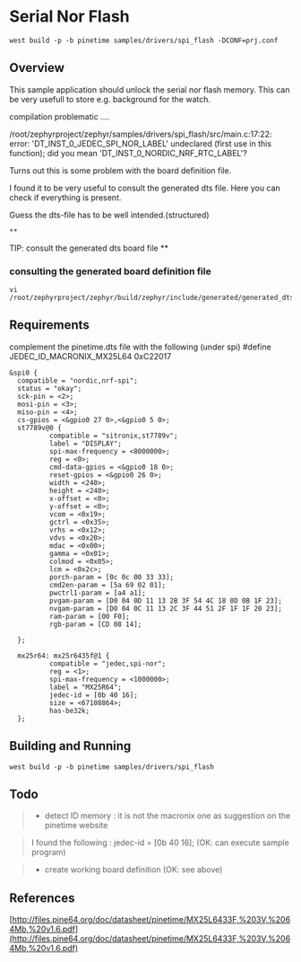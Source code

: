 # Serial Nor Flash

```
west build -p -b pinetime samples/drivers/spi_flash -DCONF=prj.conf
```

## Overview

This sample application should unlock the serial nor flash memory.
This can be very usefull to store e.g. background for the watch.

compilation problematic ....

/root/zephyrproject/zephyr/samples/drivers/spi_flash/src/main.c:17:22: error: 'DT_INST_0_JEDEC_SPI_NOR_LABEL' undeclared (first use in this function); did you mean 'DT_INST_0_NORDIC_NRF_RTC_LABEL'?

Turns out this is some problem with the board definition file.

I found it to be very useful to consult the generated dts file.
Here you can check if everything is present.

Guess the dts-file has to be well intended.(structured)



```
**
```

TIP: consult the generated dts board file \*\*

### consulting the generated board definition file

```
vi /root/zephyrproject/zephyr/build/zephyr/include/generated/generated_dts_board.conf
```

## Requirements

complement the pinetime.dts file with the following (under spi)
#define JEDEC_ID_MACRONIX_MX25L64      0xC22017

```
&spi0 {
  compatible = "nordic,nrf-spi";
  status = "okay";
  sck-pin = <2>;
  mosi-pin = <3>;
  miso-pin = <4>;
  cs-gpios = <&gpio0 27 0>,<&gpio0 5 0>;
  st7789v@0 {
          compatible = "sitronix,st7789v";
          label = "DISPLAY";
          spi-max-frequency = <8000000>;
          reg = <0>;
          cmd-data-gpios = <&gpio0 18 0>;
          reset-gpios = <&gpio0 26 0>;
          width = <240>;
          height = <240>;
          x-offset = <0>;
          y-offset = <0>;
          vcom = <0x19>;
          gctrl = <0x35>;
          vrhs = <0x12>;
          vdvs = <0x20>;
          mdac = <0x00>;
          gamma = <0x01>;
          colmod = <0x05>;
          lcm = <0x2c>;
          porch-param = [0c 0c 00 33 33];
          cmd2en-param = [5a 69 02 01];
          pwctrl1-param = [a4 a1];
          pvgam-param = [D0 04 0D 11 13 2B 3F 54 4C 18 0D 0B 1F 23];
          nvgam-param = [D0 04 0C 11 13 2C 3F 44 51 2F 1F 1F 20 23];
          ram-param = [00 F0];
          rgb-param = [CD 08 14];

  };

  mx25r64: mx25r6435f@1 {
          compatible = "jedec,spi-nor";
          reg = <1>;
          spi-max-frequency = <1000000>;
          label = "MX25R64";
          jedec-id = [0b 40 16];
          size = <67108864>;
          has-be32k;
  };
```

## Building and Running

```
west build -p -b pinetime samples/drivers/spi_flash
```

## Todo

> 
> * detect ID memory  : it is not the macronix one as suggestion on the pinetime website

> I found the following : jedec-id = [0b 40 16]; (OK: can execute sample program)


> * create working board definition (OK: see above)

## References

[http://files.pine64.org/doc/datasheet/pinetime/MX25L6433F,%203V,%2064Mb,%20v1.6.pdf](http://files.pine64.org/doc/datasheet/pinetime/MX25L6433F,%203V,%2064Mb,%20v1.6.pdf)
